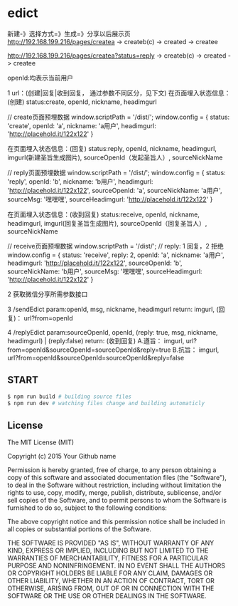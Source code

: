 # edict

新建-》选择方式=》生成=》分享以后展示页
http://192.168.199.216/pages/createa -> createb(c) -> created -> createe

http://192.168.199.216/pages/createa?status=reply -> createb(c) -> created -> createe

openId:均表示当前用户

1 url：(创建|回复|收到回复， 通过参数不同区分，见下文)
在页面埋入状态信息：(创建)
status:create,
openId, nickname, headimgurl

// create页面预埋数据
window.scriptPath = '/dist/';
window.config = {
  status: 'create',
  openId: 'a',
  nickname: 'a用户',
  headimgurl: 'http://placehold.it/122x122'
}

在页面埋入状态信息：(回复)
status:reply,
openId, nickname, headimgurl, imgurl(新建圣旨生成图片), sourceOpenId（发起圣旨人）, sourceNickName

// reply页面预埋数据
window.scriptPath = '/dist/';
window.config = {
  status: 'reply',
  openId: 'b',
  nickname: 'b用户',
  headimgurl: 'http://placehold.it/122x122',
  sourceOpenId: 'a',
  sourceNickName: 'a用户',
  sourceMsg: '嘿嘿嘿',
  sourceHeadimgurl: 'http://placehold.it/122x122'
}

在页面埋入状态信息：(收到回复)
status:receive,
openId, nickname, headimgurl, imgurl(回复圣旨生成图片), sourceOpenId（回复圣旨人）, sourceNickName

// receive页面预埋数据
window.scriptPath = '/dist/';
// reply: 1 回复，2 拒绝
window.config = {
  status: 'receive',
  reply: 2,
  openId: 'a',
  nickname: 'a用户',
  headimgurl: 'http://placehold.it/122x122',
  sourceOpenId: 'b',
  sourceNickName: 'b用户',
  sourceMsg: '嘿嘿嘿',
  sourceHeadimgurl: 'http://placehold.it/122x122'
}

2 获取微信分享所需参数接口

3 /sendEdict
param:openId, msg, nickname, headimgurl
return:
  imgurl,
  (回复)： url?from=openId

4 /replyEdict
param:sourceOpenId, openId, (reply: true, msg, nickname, headimgurl) | (reply:false)
return:
(收到回复)
 A.遵旨：
  imgurl,
  url?from=openId&sourceOpenId=sourceOpenId&reply=true
 B.抗旨：
  imgurl,
  url?from=openId&sourceOpenId=sourceOpenId&reply=false

## START

```bash
$ npm run build # building source files
$ npm run dev # watching files change and building automaticly
```

## License

The MIT License (MIT)

Copyright (c) 2015 Your Github name

Permission is hereby granted, free of charge, to any person obtaining a copy
of this software and associated documentation files (the "Software"), to deal
in the Software without restriction, including without limitation the rights
to use, copy, modify, merge, publish, distribute, sublicense, and/or sell
copies of the Software, and to permit persons to whom the Software is
furnished to do so, subject to the following conditions:

The above copyright notice and this permission notice shall be included in all
copies or substantial portions of the Software.

THE SOFTWARE IS PROVIDED "AS IS", WITHOUT WARRANTY OF ANY KIND, EXPRESS OR
IMPLIED, INCLUDING BUT NOT LIMITED TO THE WARRANTIES OF MERCHANTABILITY,
FITNESS FOR A PARTICULAR PURPOSE AND NONINFRINGEMENT. IN NO EVENT SHALL THE
AUTHORS OR COPYRIGHT HOLDERS BE LIABLE FOR ANY CLAIM, DAMAGES OR OTHER
LIABILITY, WHETHER IN AN ACTION OF CONTRACT, TORT OR OTHERWISE, ARISING FROM,
OUT OF OR IN CONNECTION WITH THE SOFTWARE OR THE USE OR OTHER DEALINGS IN THE
SOFTWARE.
